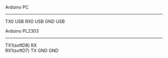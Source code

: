 
Arduino		PC
-------         ------
TX0 		USB
RX0 		USB
GND		USB

Arduino		PL2303
-------         ------
TX1(softD8) 	RX	
RX1(softD7) 	TX
GND		GND	
